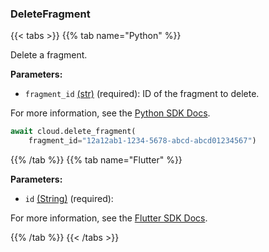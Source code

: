 ### DeleteFragment

{{< tabs >}}
{{% tab name="Python" %}}

Delete a fragment.

**Parameters:**

- `fragment_id` [(str)](https://docs.python.org/3/library/stdtypes.html#text-sequence-type-str) (required): ID of the fragment to delete.


For more information, see the [Python SDK Docs](https://python.viam.dev/autoapi/viam/app/app_client/index.html#viam.app.app_client.AppClient.delete_fragment).

``` python {class="line-numbers linkable-line-numbers"}
await cloud.delete_fragment(
    fragment_id="12a12ab1-1234-5678-abcd-abcd01234567")

```

{{% /tab %}}
{{% tab name="Flutter" %}}

**Parameters:**

- `id` [(String)](https://api.flutter.dev/flutter/dart-core/String-class.html) (required):


For more information, see the [Flutter SDK Docs](https://flutter.viam.dev/viam_protos.app.app/AppServiceClient/deleteFragment.html).

{{% /tab %}}
{{< /tabs >}}
